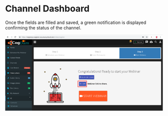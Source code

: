 # Channel Dashboard

Once the fields are filled and saved, a green notification is displayed confirming the status of the channel.

![](../../../.gitbook/assets/image%20%2827%29.png)

